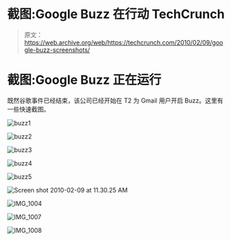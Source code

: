# 截图:Google Buzz 在行动 TechCrunch

> 原文：<https://web.archive.org/web/https://techcrunch.com/2010/02/09/google-buzz-screenshots/>

# 截图:Google Buzz 正在运行

既然谷歌事件已经结束，该公司已经开始在 T2 为 Gmail 用户开启 Buzz。这里有一些快速截图。

![](img/604825c6cb08724b93ad43241f6feb1e.png "buzz1")

![](img/8d98b83ee310ddafb0584ab64cb63423.png "buzz2")

![](img/9e514b2d1dfdcbe94190a36da06adc53.png "buzz3")

![](img/3b8fee7f61ffe09062790f5147b80022.png "buzz4")

![](img/f31e505442dcfc4a7b2a41fa7906aeed.png "buzz5")

![](img/b41c822f277ab0af6c3d8c4ac868fd27.png "Screen shot 2010-02-09 at 11.30.25 AM")

![](img/1bc82f5cf5edd1633265f994a445a2bc.png "IMG_1004")

![](img/8e3bf86412e0e6ccf0e7c5cba28a8ea0.png "IMG_1007")

![](img/6c1972d42700872c3670688f05d193b2.png "IMG_1008")